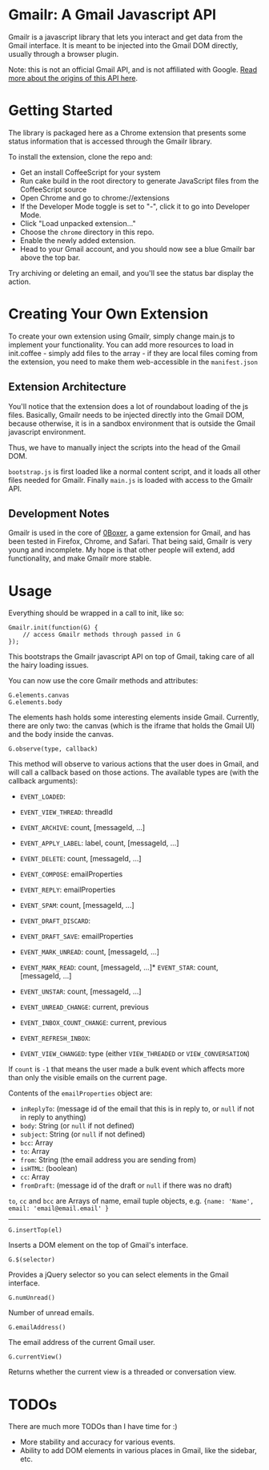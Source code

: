 Gmailr: A Gmail Javascript API
==============================

Gmailr is a javascript library that lets you interact and get data from the Gmail interface. It is meant to be injected into the Gmail DOM directly, usually through a browser plugin.

Note: this is not an official Gmail API, and is not affiliated with Google. [Read more about the origins of this API here](http://www.jamesyu.org/2011/02/05/introducing-gmailr-an-unofficial-javscript-api-for-gmail/).

Getting Started
===============

The library is packaged here as a Chrome extension that presents some status information that is accessed through the Gmailr library.

To install the extension, clone the repo and:


- Get an install CoffeeScript for your system
- Run cake build in the root directory to generate JavaScript files from the CoffeeScript source
- Open Chrome and go to chrome://extensions
- If the Developer Mode toggle is set to "-", click it to go into Developer Mode.
- Click "Load unpacked extension..."
- Choose the `chrome` directory in this repo.
- Enable the newly added extension.
- Head to your Gmail account, and you should now see a blue Gmailr bar above the top bar.

Try archiving or deleting an email, and you'll see the status bar display the action.

Creating Your Own Extension
===========================

To create your own extension using Gmailr, simply change main.js to implement your functionality.
You can add more resources to load in init.coffee - simply add files to the array - if they are local files coming from the extension, you need to make them web-accessible in the `manifest.json`

Extension Architecture
----------------------

You'll notice that the extension does a lot of roundabout loading of the js files. Basically, Gmailr needs to be injected directly into the Gmail DOM, because otherwise, it is in a sandbox environment that is outside the Gmail javascript environment.

Thus, we have to manually inject the scripts into the head of the Gmail DOM.

`bootstrap.js` is first loaded like a normal content script, and it loads all other files needed for Gmailr.
Finally `main.js` is loaded with access to the Gmailr API.

Development Notes
-----------------

Gmailr is used in the core of [0Boxer](http://www.0boxer.com), a game extension for Gmail, and has been tested in Firefox, Chrome, and Safari. That being said, Gmailr is very young and incomplete. My hope is that other people will extend, add functionality, and make Gmailr more stable.

Usage
=====

Everything should be wrapped in a call to init, like so:

    Gmailr.init(function(G) {
        // access Gmailr methods through passed in G
    });
    
This bootstraps the Gmailr javascript API on top of Gmail, taking care of all the hairy loading issues.

You can now use the core Gmailr methods and attributes:

    G.elements.canvas
    G.elements.body
    
The elements hash holds some interesting elements inside Gmail. Currently, there are only two: the canvas (which is the iframe that holds the Gmail UI) and the body inside the canvas.

    G.observe(type, callback)

This method will observe to various actions that the user does in Gmail, and will call a callback based on those actions. The available types are (with the callback arguments):

* `EVENT_LOADED`:
* `EVENT_VIEW_THREAD`: threadId
* `EVENT_ARCHIVE`: count, [messageId,  ...]
* `EVENT_APPLY_LABEL`: label, count, [messageId,  ...]
* `EVENT_DELETE`: count, [messageId,  ...]
* `EVENT_COMPOSE`: emailProperties
* `EVENT_REPLY`: emailProperties
* `EVENT_SPAM`: count, [messageId,  ...]
* `EVENT_DRAFT_DISCARD`: 
* `EVENT_DRAFT_SAVE`: emailProperties
* `EVENT_MARK_UNREAD`: count, [messageId,  ...]

* `EVENT_MARK_READ`: count, [messageId,  ...]* `EVENT_STAR`: count, [messageId,  ...]
* `EVENT_UNSTAR`: count, [messageId,  ...]
* `EVENT_UNREAD_CHANGE`: current, previous
* `EVENT_INBOX_COUNT_CHANGE`: current, previous
* `EVENT_REFRESH_INBOX`: 
* `EVENT_VIEW_CHANGED`: type (either `VIEW_THREADED` or `VIEW_CONVERSATION`)

If `count` is `-1` that means the user made a bulk event which affects more than only the visible emails on the current page.

Contents of the `emailProperties` object are:

* `inReplyTo`: (message id of the email that this is in reply to, or `null` if not in reply to anything)
* `body`: String (or `null` if not defined)
* `subject`: String (or `null` if not defined)
* `bcc`: Array
* `to`: Array
* `from`: String (the email address you are sending from)
* `isHTML`: (boolean)
* `cc`: Array
* `fromDraft`: (message id of the draft or `null` if there was no draft)

`to`, `cc` and `bcc` are Arrays of name, email tuple objects, e.g. `{name: 'Name', email: 'email@email.email' }`

---


    G.insertTop(el)
    
Inserts a DOM element on the top of Gmail's interface.

    G.$(selector)
    
Provides a jQuery selector so you can select elements in the Gmail interface.

    G.numUnread()
    
Number of unread emails.

    G.emailAddress()

The email address of the current Gmail user.

    G.currentView()
    
Returns whether the current view is a threaded or conversation view.


TODOs
=====

There are much more TODOs than I have time for :) 

* More stability and accuracy for various events.
* Ability to add DOM elements in various places in Gmail, like the sidebar, etc.